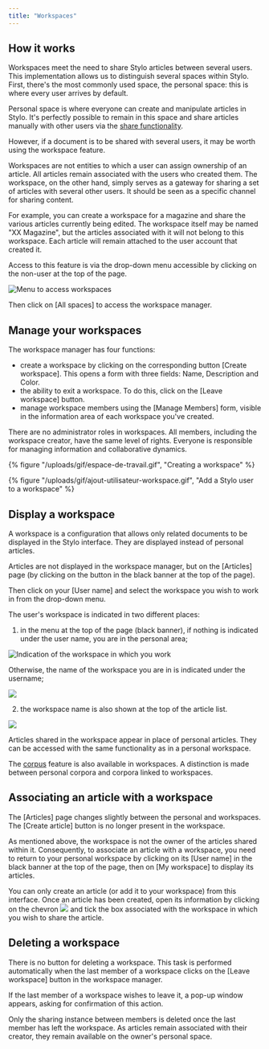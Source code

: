 ```yaml
---
title: "Workspaces"
---
```


## How it works

Workspaces meet the need to share Stylo articles between several users.
This implementation allows us to distinguish several spaces within Stylo.
First, there's the most commonly used space, the personal space: this is where every user arrives by default.

Personal space is where everyone can create and manipulate articles in Stylo.
It's perfectly possible to remain in this space and share articles manually with other users via the [share functionality](/en/myarticles/#share-an-article).

However, if a document is to be shared with several users, it may be worth using the workspace feature.

Workspaces are not entities to which a user can assign ownership of an article.
All articles remain associated with the users who created them.
The workspace, on the other hand, simply serves as a gateway for sharing a set of articles with several other users.
It should be seen as a specific channel for sharing content.

For example, you can create a workspace for a magazine and share the various articles currently being edited.
The workspace itself may be named "XX Magazine", but the articles associated with it will not belong to this workspace.
Each article will remain attached to the user account that created it.

Access to this feature is via the drop-down menu accessible by clicking on the non-user at the top of the page.

![Menu to access workspaces](/uploads/images/menu-espace-de-travail.png)

Then click on \[All spaces\] to access the workspace manager.

## Manage your workspaces

The workspace manager has four functions:

- create a workspace by clicking on the corresponding button \[Create workspace]. This opens a form with three fields: Name, Description and Color.
- the ability to exit a workspace. To do this, click on the \[Leave workspace] button.
- manage workspace members using the \[Manage Members] form, visible in the information area of each workspace you've created.

<alert-block heading="📢 Attention">

There are no administrator roles in workspaces.
All members, including the workspace creator, have the same level of rights.
Everyone is responsible for managing information and collaborative dynamics.

</alert-block>

{% figure "/uploads/gif/espace-de-travail.gif", "Creating a workspace" %}

{% figure "/uploads/gif/ajout-utilisateur-workspace.gif", "Add a Stylo user to a workspace" %}

## Display a workspace

A workspace is a configuration that allows only related documents to be displayed in the Stylo interface.
They are displayed instead of personal articles.

Articles are not displayed in the workspace manager, but on the \[Articles\] page (by clicking on the button in the black banner at the top of the page).

Then click on your \[User name] and select the workspace you wish to work in from the drop-down menu.

The user's workspace is indicated in two different places:

1. in the menu at the top of the page (black banner), if nothing is indicated under the user name, you are in the personal area;

![Indication of the workspace in which you work](/uploads/images/BarreLateraleStyloNoire-V2.PNG)

Otherwise, the name of the workspace you are in is indicated under the username;

![](/uploads/images/indication-espace-de-travail-dans-menu.png)

2. the workspace name is also shown at the top of the article list.

![](/uploads/images/affichage-espace-de-travail-dans-gestionnaire-articles.png)

Articles shared in the workspace appear in place of personal articles.
They can be accessed with the same functionality as in a personal workspace.

The [corpus](/en/corpus) feature is also available in workspaces.
A distinction is made between personal corpora and corpora linked to workspaces.

## Associating an article with a workspace

The \[Articles\] page changes slightly between the personal and workspaces.
The \[Create article\] button is no longer present in the workspace.

As mentioned above, the workspace is not the owner of the articles shared within it.
Consequently, to associate an article with a workspace, you need to return to your personal workspace by clicking on its \[User name] in the black banner at the top of the page, then on \[My workspace] to display its articles.

You can only create an article (or add it to your workspace) from this interface.
Once an article has been created, open its information by clicking on the chevron ![](/uploads/images/plus.png) and tick the box associated with the workspace in which you wish to share the article.

## Deleting a workspace

There is no button for deleting a workspace.
This task is performed automatically when the last member of a workspace clicks on the \[Leave workspace\] button in the workspace manager.

If the last member of a workspace wishes to leave it, a pop-up window appears, asking for confirmation of this action.

Only the sharing instance between members is deleted once the last member has left the workspace. 
As articles remain associated with their creator, they remain available on the owner's personal space.